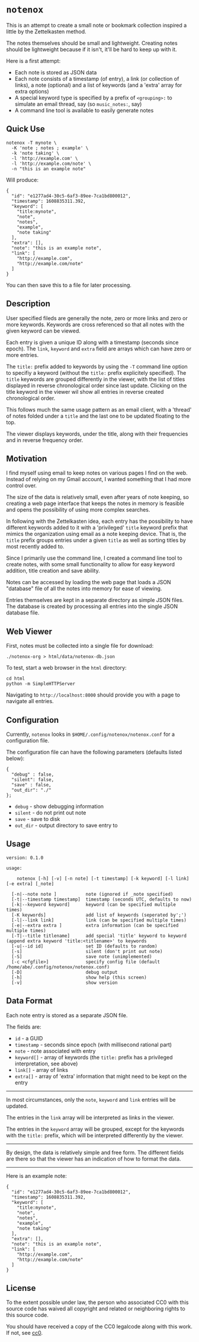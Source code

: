 `notenox`
===

This is an attempt to create a small note or bookmark
collection inspired a little by the Zettelkasten
method.

The notes themselves should be small and lightweight.
Creating notes should be lightweight because if it isn't,
it'll be hard to keep up with it.

Here is a first attempt:

* Each note is stored as JSON data
* Each note consists of a timestamp (of entry), a link (or collection of links),
  a note (optional) and a list of keywords (and a 'extra' array for extra options)
* A special keyword type is specified by a prefix of `<grouping>:` to simulate
  an email thread, say (so `music_notes:`, say)
* A command line tool is available to easily generate notes

Quick Use
---

```
notenox -T mynote \
  -K 'note ; notes ; example' \
  -k 'note taking' \
  -l 'http://example.com' \
  -l 'http://example.com/note' \
  -n "this is an example note"
```

Will produce:

```
{
  "id": "e1277ad4-30c5-6af3-89ee-7ca1bd800012",
  "timestamp": 1608835311.392,
  "keyword": [
    "title:mynote",
    "note",
    "notes",
    "example",
    "note taking"
  ],
  "extra": [],
  "note": "this is an example note",
  "link": [
    "http://example.com",
    "http://example.com/note"
  ]
}
```

You can then save this to a file for later processing.

Description
---

User specified fileds are generally the note, zero or more links and zero or more keywords.
Keywords are cross referenced so that all notes with the given keyword can be viewed.

Each entry is given a unique ID along with a timestamp (seconds since epoch).
The `link`, `keyword` and `extra` field are arrays which can have zero or more entries.



The `title:` prefix added to keywords by using the `-T` command line option to specifiy a keyword
(without the `title:` prefix explicitely specified).
The `title` keywords are grouped differently in the viewer, with the list of titles displayed
in reverse chronological order since last update.
Clicking on the title keyword in the viewer wil show all entries in reverse created chronological order.

This follows much the same usage pattern as an email client, with a 'thread' of notes folded
under a `title` and the last one to be updated floating to the top.

The viewer displays keywords, under the title, along with their frequencies and in reverse frequency
order.

Motivation
---

I find myself using email to keep notes on various pages I find on the web.
Instead of relying on my Gmail account, I wanted something that I had more control
over.

The size of the data is relatively small, even after years of note keeping,
so creating a web page interface that keeps the notes in memory is feasible
and opens the possibility of using more complex searches.

In following with the Zettelkasten idea, each entry has the possibility
to have different keywords added to it with a 'privileged' `title` keyword
prefix that mimics the organization using email as a note keeping device.
That is, the `title` prefix groups entries under a given `title` as well
as sorting titles by most recently added to.

Since I primarily use the command line, I created a command line tool
to create notes, with some small functionality to allow for easy
keyword addition, title creation and save ability.

Notes can be accessed by loading the web page that loads a JSON
"database" file of all the notes into memory for ease of viewing.

Entries themselves are kept in a separate directory as simple JSON
files.
The database is created by processing all entries into the single
JSON database file.


Web Viewer
---

First, notes must be collected into a single file for download:

```
./notenox-org > html/data/notenox-db.json
```

To test, start a web browser in the `html` directory:

```
cd html
python -m SimpleHTTPServer
```

Navigating to `http://localhost:8000` should provide you with
a page to navigate all entries.

Configuration
---

Currently, `notenox` looks in `$HOME/.config/notenox/notenox.conf` for a configuration file.

The configuration file can have the following parameters (defaults listed below):

```
{
  "debug" : false,
  "silent": false,
  "save" : false,
  "out_dir": "./"
};
```

* `debug` - show debugging information
* `silent` - do not print out note
* `save` - save to disk
* `out_dir` - output directory to save entry to



Usage
---

```
version: 0.1.0

usage:

    notenox [-h] [-v] [-n note] [-t timestamp] [-k keyword] [-l link] [-e extra] [_note]

  [-n|--note note ]           note (ignored if _note specified)
  [-t|--timestamp timestamp]  timestamp (seconds UTC, defaults to now)
  [-k|--keyword keyword]      keyword (can be specified multiple times)
  [-K keywords]               add list of keywords (seperated by';')
  [-l|--link link]            link (can be specified multiple times)
  [-e|--extra extra ]         extra information (can be specified multiple times)
  [-T|--title titlename]      add special 'title' keyword to keyword (append extra keyword 'title:<titlename>' to keywords
  [-u|--id id]                set ID (defaults to random)
  [-s]                        silent (don't print out note)
  [-S]                        save note (unimplemented)
  [-c <cfgfile>]              specify config file (default /home/abe/.config/notenox/notenox.conf)
  [-D]                        debug output
  [-h]                        show help (this screen)
  [-v]                        show version
```

Data Format
---

Each note entry is stored as a separate JSON file.

The fields are:

* `id` - a GUID
* `timestamp` - seconds since epoch (with millisecond rational part)
* `note` - note associated with entry
* `keyword[]` - array of keywords (the `title:` prefix has a privileged interpretation, see above)
* `link[]` - array of links
* `extra[]` - array of 'extra' information that might need to be kept on the entry

---

In most circumstances, only the `note`, `keyword` and `link` entries will be updated.

The entries in the `link` array will be interpreted as links in the viewer.

The entries in the `keyword` array will be grouped, except for the keywords with the `title:` prefix,
which will be interpreted differently by the viewer.

---

By design, the data is relatively simple and free form.
The different fields are there so that the viewer
has an indication of how to format the data.

---

Here is an example note:


```
{
  "id": "e1277ad4-30c5-6af3-89ee-7ca1bd800012",
  "timestamp": 1608835311.392,
  "keyword": [
    "title:mynote",
    "note",
    "notes",
    "example",
    "note taking"
  ],
  "extra": [],
  "note": "this is an example note",
  "link": [
    "http://example.com",
    "http://example.com/note"
  ]
}
```


License
---

To the extent possible under law, the person who associated CC0 with
this source code has waived all copyright and related or neighboring rights
to this source code.

You should have received a copy of the CC0 legalcode along with this
work.  If not, see [cc0](http://creativecommons.org/publicdomain/zero/1.0/).


